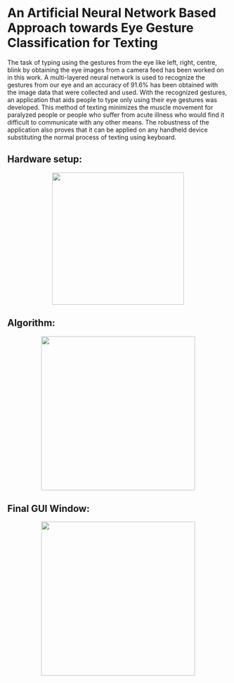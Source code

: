 # An Artificial Neural Network Based Approach towards Eye Gesture Classification for Texting

The task of typing using the gestures from the eye like left, right, centre, blink by obtaining the eye images from a camera feed has been worked on in this work. A multi-layered neural network is used to recognize the gestures from our eye and an accuracy of 91.6% has been obtained with the image data that were collected and used. With the recognized gestures, an application that aids people to type only using their eye gestures was developed. This method of texting minimizes the muscle movement for paralyzed people or people who suffer from acute illness who would find it difficult to communicate with any other means. The robustness of the application also proves that it can be applied on any handheld device substituting the normal process of texting using keyboard. 

## Hardware setup:

<p align="center">
  <img src="images/Untitled.png" width="300"/>
</p>

## Algorithm:

<p align="center">
  <img src="images/bbea24e7-8175-452d-8e8f-e734a427dba6.jfif" width="350"/>
</p>

## Final GUI Window:

<p align="center">
  <img src="images/be77002c-f65e-4e7b-a1cc-648dd29f813b.jfif" width="350"/>
</p>





